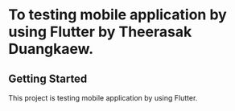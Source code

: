 # To testing mobile application by using Flutter by Theerasak Duangkaew.

## Getting Started

This project is testing mobile application by using Flutter.
